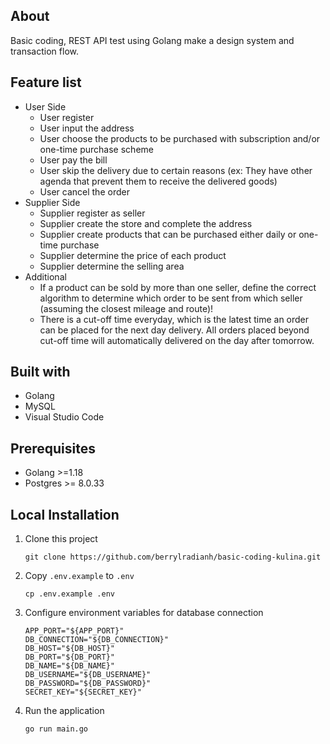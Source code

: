 ## About

Basic coding, REST API test using Golang make a design system and transaction flow.

## Feature list
 - User Side
    - User register
    - User input the address
    - User choose the products to be purchased with subscription and/or one-time purchase scheme
    - User pay the bill
    - User skip the delivery due to certain reasons (ex: They have other agenda that prevent them to receive the delivered goods)
    - User cancel the order
 - Supplier Side
    - Supplier register as seller
    - Supplier create the store and complete the address
    - Supplier create products that can be purchased either daily or one-time purchase
    - Supplier determine the price of each product
    - Supplier determine the selling area
 - Additional
    - If a product can be sold by more than one seller, define the correct algorithm to determine which order to be sent from which seller (assuming the closest mileage and route)!
    - There is a cut-off time everyday, which is the latest time an order can be placed for the next day delivery. All orders placed beyond cut-off time will automatically delivered on the day after tomorrow.

## Built with

- Golang
- MySQL
- Visual Studio Code

## Prerequisites

-   Golang >=1.18
-   Postgres >= 8.0.33

## Local Installation

1. Clone this project
    ```
    git clone https://github.com/berrylradianh/basic-coding-kulina.git
    ```

2. Copy `.env.example` to `.env`
    ```
    cp .env.example .env
    ```
3. Configure environment variables for database connection
    ```
   APP_PORT="${APP_PORT}"
   DB_CONNECTION="${DB_CONNECTION}"
   DB_HOST="${DB_HOST}"
   DB_PORT="${DB_PORT}"
   DB_NAME="${DB_NAME}"
   DB_USERNAME="${DB_USERNAME}"
   DB_PASSWORD="${DB_PASSWORD}"
   SECRET_KEY="${SECRET_KEY}"
    ```

4.  Run the application
    ```
    go run main.go
    ```